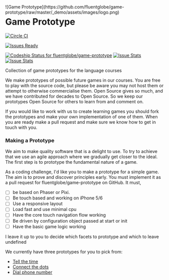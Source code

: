 <div style="float: left">
![Game Prototype](https://github.com/fluentglobe/game-prototype/raw/master/_demo/assets/images/logo.png)
</div>

Game Prototype
==============

[![Circle CI](https://circleci.com/gh/fluentglobe/game-prototype.svg?style=svg)](https://circleci.com/gh/fluentglobe/game-prototype)

[![Issues Ready](https://badge.waffle.io/fluentglobe/game-prototype.png?label=ready&title=Ready)](https://waffle.io/fluentglobe/game-prototype)

[ ![Codeship Status for fluentglobe/game-prototype](https://codeship.io/projects/2ba59740-b7c8-0132-5de7-46fe72d3122e/status)](https://codeship.io/projects/71322)
[![Issue Stats](http://issuestats.com/github/fluentglobe/game-prototype/badge/pr)](http://issuestats.com/github/fluentglobe/game-prototype)
[![Issue Stats](http://issuestats.com/github/fluentglobe/game-prototype/badge/issue)](http://issuestats.com/github/fluentglobe/game-prototype)

Collection of game prototypes for the language courses

We make prototypes of possible future games in our courses. You are free to play with the source code, but please be aware you may not host them or attempt to otherwise commercialise them. Open Source gives so much, and we have contributed for decades to Open Source. So we keep our prototypes Open Source for others to learn from and comment on.

If you would like to work with us to create learning games you should fork the prototypes and make your own implementation of one of them.
When you are ready make a pull request and make sure we know how to get
in touch with you.

### Making a Prototype

We aim to make quality software that is a delight to use. To try to achieve that we use an agile approach where we gradually get closer to the ideal. The first step is to prototype the fundamental nature of a game.

As a coding challenge, I'd like you to make a prototype for a simple game. The aim is to prove and discover principles early. You must implement it as a pull request for fluentglobe/game-prototype on GitHub. It must,

- [ ] be based on Phaser or Pixi.
- [ ] Be touch based and working on iPhone 5/6
- [ ] Use a responsive layout
- [ ] Load fast and use minimal cpu
- [ ] Have the core touch navigation flow working
- [ ] Be driven by configuration object passed at start or init
- [ ] Have the basic game logic working

I leave it up to you to decide which facets to prototype and which to leave undefined

We currently have three prototypes for you to pick from:

- [Tell the time](tree/master/tell-time)
- [Connect the dots](tree/master/connect-dots)
- [Dial phone number](tree/master/dial-number)

